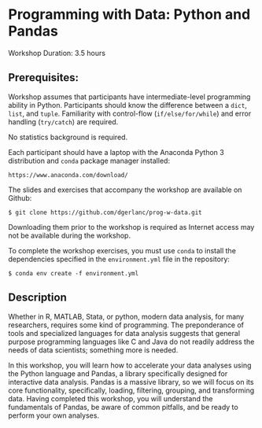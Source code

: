 # Programming with Data: Python and Pandas
 
Workshop Duration: 3.5 hours

## Prerequisites:
Workshop assumes that participants have intermediate-level programming ability in Python. Participants should know the difference between a `dict`, `list`, and `tuple`. Familiarity with control-flow (`if/else/for/while`) and error handling (`try/catch`) are required.

No statistics background is required.

Each participant should have a laptop with the Anaconda Python 3 distribution and `conda` package manager installed: 

```
https://www.anaconda.com/download/
```

The slides and exercises that accompany the workshop are available on Github:

```
$ git clone https://github.com/dgerlanc/prog-w-data.git
```

Downloading them prior to the workshop is required as Internet access may not be available during the workshop.

To complete the workshop exercises, you must use `conda` to install the dependencies specified in the `environment.yml` file in the repository:

```
$ conda env create -f environment.yml
```

## Description

Whether in R, MATLAB, Stata, or python, modern data analysis, for many researchers, requires some kind of programming. The preponderance of tools and specialized languages for data analysis suggests that general purpose programming languages like C and Java do not readily address the needs of data scientists; something more is needed.

In this workshop, you will learn how to accelerate your data analyses using the Python language and Pandas, a library specifically designed for interactive data analysis. Pandas is a massive library, so we will focus on its core functionality, specifically, loading, filtering, grouping, and transforming data. Having completed this workshop, you will understand the fundamentals of Pandas, be aware of common pitfalls, and be ready to perform your own analyses.

